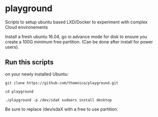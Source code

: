 # playground #

Scripts to setup ubuntu based LXD/Docker to experiment with complex Cloud environements

Install a fresh ubuntu 16.04, go in advance mode for disk to ensure
you create a 100G minimum free partition. (Can be done after install
for power users).

## Run this scripts ##

on your newly installed Ubuntu:

`git clone https://github.com/thomnico/playground.git`

`cd playground`

`./playground -p /dev/sdaX sudoers install desktop`

Be sure to replace /dev/sdaX with a free to use partition.

